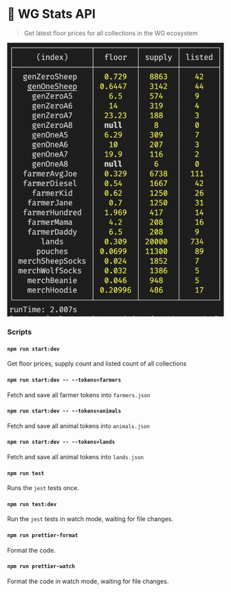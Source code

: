 # 🐺 WG Stats API

> Get latest floor prices for all collections in the WG ecosystem

![demo](demo.png)

### Scripts

#### `npm run start:dev`

Get floor prices, supply count and listed count of all collections

#### `npm run start:dev -- --tokens=farmers`

Fetch and save all farmer tokens into `farmers.json`

#### `npm run start:dev -- --tokens=animals`

Fetch and save all animal tokens into `animals.json`

#### `npm run start:dev -- --tokens=lands`

Fetch and save all animal tokens into `lands.json`

#### `npm run test`

Runs the `jest` tests once.

#### `npm run test:dev`

Run the `jest` tests in watch mode, waiting for file changes.

#### `npm run prettier-format`

Format the code.

#### `npm run prettier-watch`

Format the code in watch mode, waiting for file changes.
